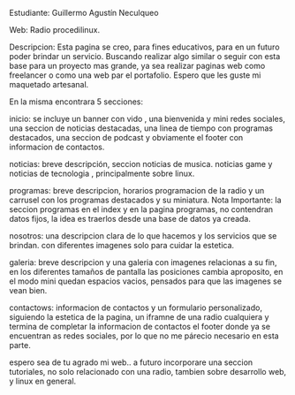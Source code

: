 Estudiante: Guillermo Agustín Neculqueo

Web: Radio procedilinux.

Descripcion:
Esta pagina se creo, para fines educativos, para en un futuro poder brindar un servicio. 
Buscando realizar algo similar o seguir con esta base para un proyecto mas grande, ya sea realizar 
paginas web como freelancer o como una web par el portafolio.
Espero que les guste mi maquetado artesanal.

En la misma encontrara 5 secciones:

inicio: se incluye un banner con vido , una bienvenida y mini redes sociales, una seccion de noticias destacadas, 
        una linea de tiempo con programas destacados, una seccion de podcast y obviamente el footer con informacion de contactos.

noticias: breve descripción, seccion noticias de musica. noticias game y noticias de tecnologia , principalmente sobre linux.

programas:  breve descripcion, horarios programacion de la radio y un carrusel con los programas destacados y su miniatura.
Nota Importante:
    la seccion programas en el index y en la pagina programas, no contendran datos fijos, la idea es traerlos desde una base de datos ya creada. 

nosotros: una descripcion clara de lo que hacemos y los servicios que se brindan. con diferentes imagenes solo para cuidar la estetica.

galeria: breve descripcion y una galeria con imagenes relacionas a su fin, en los diferentes tamaños de pantalla las posiciones cambia aproposito,
        en el modo mini quedan espacios vacios, pensados para que las imagenes se vean bien.

contactows:
        informacion de contactos y un formulario personalizado, siguiendo la estetica de la pagina, un iframne de una radio cualquiera y termina de completar
        la informacion de contactos el footer donde ya se encuentran as redes sociales, por lo que no me párecio necesario en esta parte.

espero sea de tu agrado mi web.. a futuro incorporare una seccion tutoriales, no solo relacionado con una radio, tambien sobre desarrollo web, y linux en general.

